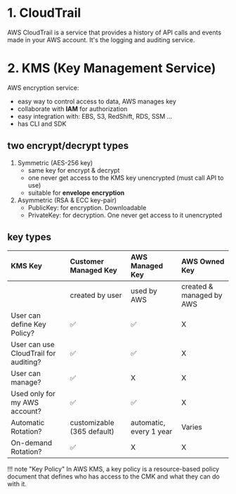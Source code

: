 # 1. CloudTrail
AWS CloudTrail is a service that provides a history of API calls and events made in your AWS account. It's the logging and auditing service.

# 2. KMS (Key Management Service)
AWS encryption service:

- easy way to control access to data, AWS manages key
- collaborate with **IAM** for authorization
- easy integration with: EBS, S3, RedShift, RDS, SSM ...
- has CLI and SDK

## two encrypt/decrypt types
1. Symmetric (AES-256 key)
    - same key for encrypt & decrypt
    - one never get access to the KMS key unencrypted (must call API to use)
    - suitable for **envelope encryption**
2. Asymmetric (RSA & ECC key-pair)
    - PublicKey: for encryption. Downloadable
    - PrivateKey: for decryption. One never get access to it unencrypted


## key types

|KMS Key|Customer Managed Key|AWS Managed Key|AWS Owned Key|
|:-|:-|:-|:-|
||created by user|used by AWS|created & managed by AWS|
|User can define Key Policy?|✅|✅|X|
|User can use CloudTrail for auditing?|✅|✅|X|
|User can manage?|✅|X|X|
|Used only for my AWS account?|✅|✅|X|
|Automatic Rotation?|customizable (365 default)|automatic, every 1 year|Varies|
|On-demand Rotation?|✅|X|X|


!!! note "Key Policy"
    In AWS KMS, a key policy is a resource-based policy document that defines who has access to the CMK and what they can do with it.
